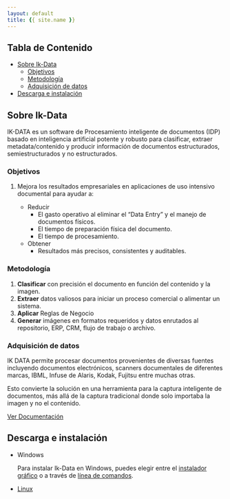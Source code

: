 ```yaml
---
layout: default
title: {{ site.name }}
---
```

<!-- markdownlint-disable headings -->
<!-- markdownlint-disable no-inline-html -->

<div class="toc" markdown="1">

## Tabla de Contenido<!-- omit in toc -->

- [Sobre Ik-Data](#sobre-ik-data)
  - [Objetivos](#objetivos)
  - [Metodología](#metodología)
  - [Adquisición de datos](#adquisición-de-datos)
- [Descarga e instalación](#descarga-e-instalación)

</div>

## Sobre Ik-Data

IK-DATA es un software de Procesamiento inteligente de documentos (IDP) basado en inteligencia artificial potente y robusto para clasificar, extraer metadata/contenido y producir información de documentos estructurados, semiestructurados y no estructurados.

### Objetivos

1. Mejora los resultados empresariales en aplicaciones de uso intensivo documental para ayudar a:

    - Reducir
      - El gasto operativo al eliminar el “Data Entry” y el manejo de documentos físicos.  
      - El tiempo de preparación física del documento.
      - El tiempo de procesamiento.
    - Obtener
      - Resultados más precisos, consistentes y auditables.

### Metodología

1. **Clasificar** con precisión el documento en función del contenido y la imagen.
1. **Extraer** datos valiosos para iniciar un proceso comercial o alimentar un sistema.
1. **Aplicar** Reglas de Negocio
1. **Generar** imágenes en formatos requeridos y datos enrutados al repositorio, ERP, CRM, flujo de trabajo o archivo.

### Adquisición de datos

IK DATA permite procesar documentos provenientes de diversas fuentes incluyendo documentos electrónicos, scanners documentales de diferentes marcas, IBML, Infuse de Alaris, Kodak, Fujitsu entre muchas otras.

Esto convierte la solución en una herramienta para la captura inteligente de documentos, más allá de la captura tradicional donde solo importaba la imagen y no el contenido.

[Ver Documentación](doc)

## Descarga e instalación

- Windows

    Para instalar Ik-Data en Windows, puedes elegir entre el [instalador gráfico](SetUp-Guides/GUI_SetUp) o a través de [línea de comandos](SetUp-Guides/Command-Line_SetUp).

- [Linux](SetUp-Guides/Linux_SetUp)
